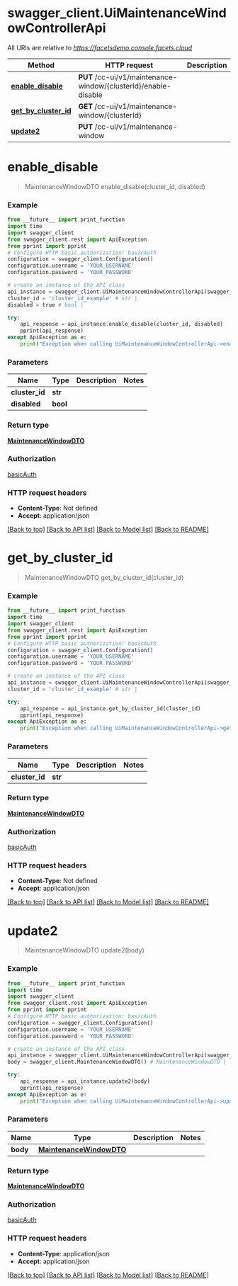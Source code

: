 # swagger_client.UiMaintenanceWindowControllerApi

All URIs are relative to *https://facetsdemo.console.facets.cloud*

Method | HTTP request | Description
------------- | ------------- | -------------
[**enable_disable**](UiMaintenanceWindowControllerApi.md#enable_disable) | **PUT** /cc-ui/v1/maintenance-window/{clusterId}/enable-disable | 
[**get_by_cluster_id**](UiMaintenanceWindowControllerApi.md#get_by_cluster_id) | **GET** /cc-ui/v1/maintenance-window/{clusterId} | 
[**update2**](UiMaintenanceWindowControllerApi.md#update2) | **PUT** /cc-ui/v1/maintenance-window | 

# **enable_disable**
> MaintenanceWindowDTO enable_disable(cluster_id, disabled)



### Example
```python
from __future__ import print_function
import time
import swagger_client
from swagger_client.rest import ApiException
from pprint import pprint
# Configure HTTP basic authorization: basicAuth
configuration = swagger_client.Configuration()
configuration.username = 'YOUR_USERNAME'
configuration.password = 'YOUR_PASSWORD'

# create an instance of the API class
api_instance = swagger_client.UiMaintenanceWindowControllerApi(swagger_client.ApiClient(configuration))
cluster_id = 'cluster_id_example' # str | 
disabled = true # bool | 

try:
    api_response = api_instance.enable_disable(cluster_id, disabled)
    pprint(api_response)
except ApiException as e:
    print("Exception when calling UiMaintenanceWindowControllerApi->enable_disable: %s\n" % e)
```

### Parameters

Name | Type | Description  | Notes
------------- | ------------- | ------------- | -------------
 **cluster_id** | **str**|  | 
 **disabled** | **bool**|  | 

### Return type

[**MaintenanceWindowDTO**](MaintenanceWindowDTO.md)

### Authorization

[basicAuth](../README.md#basicAuth)

### HTTP request headers

 - **Content-Type**: Not defined
 - **Accept**: application/json

[[Back to top]](#) [[Back to API list]](../README.md#documentation-for-api-endpoints) [[Back to Model list]](../README.md#documentation-for-models) [[Back to README]](../README.md)

# **get_by_cluster_id**
> MaintenanceWindowDTO get_by_cluster_id(cluster_id)



### Example
```python
from __future__ import print_function
import time
import swagger_client
from swagger_client.rest import ApiException
from pprint import pprint
# Configure HTTP basic authorization: basicAuth
configuration = swagger_client.Configuration()
configuration.username = 'YOUR_USERNAME'
configuration.password = 'YOUR_PASSWORD'

# create an instance of the API class
api_instance = swagger_client.UiMaintenanceWindowControllerApi(swagger_client.ApiClient(configuration))
cluster_id = 'cluster_id_example' # str | 

try:
    api_response = api_instance.get_by_cluster_id(cluster_id)
    pprint(api_response)
except ApiException as e:
    print("Exception when calling UiMaintenanceWindowControllerApi->get_by_cluster_id: %s\n" % e)
```

### Parameters

Name | Type | Description  | Notes
------------- | ------------- | ------------- | -------------
 **cluster_id** | **str**|  | 

### Return type

[**MaintenanceWindowDTO**](MaintenanceWindowDTO.md)

### Authorization

[basicAuth](../README.md#basicAuth)

### HTTP request headers

 - **Content-Type**: Not defined
 - **Accept**: application/json

[[Back to top]](#) [[Back to API list]](../README.md#documentation-for-api-endpoints) [[Back to Model list]](../README.md#documentation-for-models) [[Back to README]](../README.md)

# **update2**
> MaintenanceWindowDTO update2(body)



### Example
```python
from __future__ import print_function
import time
import swagger_client
from swagger_client.rest import ApiException
from pprint import pprint
# Configure HTTP basic authorization: basicAuth
configuration = swagger_client.Configuration()
configuration.username = 'YOUR_USERNAME'
configuration.password = 'YOUR_PASSWORD'

# create an instance of the API class
api_instance = swagger_client.UiMaintenanceWindowControllerApi(swagger_client.ApiClient(configuration))
body = swagger_client.MaintenanceWindowDTO() # MaintenanceWindowDTO | 

try:
    api_response = api_instance.update2(body)
    pprint(api_response)
except ApiException as e:
    print("Exception when calling UiMaintenanceWindowControllerApi->update2: %s\n" % e)
```

### Parameters

Name | Type | Description  | Notes
------------- | ------------- | ------------- | -------------
 **body** | [**MaintenanceWindowDTO**](MaintenanceWindowDTO.md)|  | 

### Return type

[**MaintenanceWindowDTO**](MaintenanceWindowDTO.md)

### Authorization

[basicAuth](../README.md#basicAuth)

### HTTP request headers

 - **Content-Type**: application/json
 - **Accept**: application/json

[[Back to top]](#) [[Back to API list]](../README.md#documentation-for-api-endpoints) [[Back to Model list]](../README.md#documentation-for-models) [[Back to README]](../README.md)

